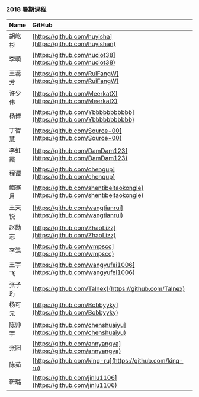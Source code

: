 ### 2018 暑期课程

| Name   | GitHub                                                       |
| :----- | :----------------------------------------------------------- |
| 胡屹杉 | [https://github.com/huyisha](https://github.com/huyishan)    |
| 李萌   | [https://github.com/nuciot38](https://github.com/nuciot38)   |
| 王蕊芳 | [https://github.com/RuiFangW](https://github.com/RuiFangW)   |
| 许少伟 | [https://github.com/MeerkatX](https://github.com/MeerkatX)   |
| 杨博   | [https://github.com/Ybbbbbbbbbbb](https://github.com/Ybbbbbbbbbbb) |
| 丁智慧 | [https://github.com/Source-00](https://github.com/Source-00) |
| 李虹霞 | [https://github.com/DamDam123](https://github.com/DamDam123) |
| 程谭   | [https://github.com/chengup](https://github.com/chengup)     |
| 鲍骞月 | [https://github.com/shentibeitaokongle](https://github.com/shentibeitaokongle) |
| 王天锐 | [https://github.com/wangtianrui](https://github.com/wangtianrui) |
| 赵励志 | [https://github.com/ZhaoLizz](https://github.com/ZhaoLizz)   |
| 李浩   | [https://github.com/wmpscc](https://github.com/wmpscc)       |
| 王宇飞 | [https://github.com/wangyufei1006](https://github.com/wangyufei1006) |
| 张子珩 | [https://github.com/Talnex](https://github.com/Talnex)       |
| 杨可元 | [https://github.com/Bobbyyky](https://github.com/Bobbyyky)   |
| 陈帅宇 | [https://github.com/chenshuaiyu](https://github.com/chenshuaiyu) |
| 张阳   | [https://github.com/annyangya](https://github.com/annyangya) |
| 陈茹   | [https://github.com/king-ru](https://github.com/king-ru)     |
| 靳璐   | [https://github.com/jinlu1106](https://github.com/jinlu1106) |